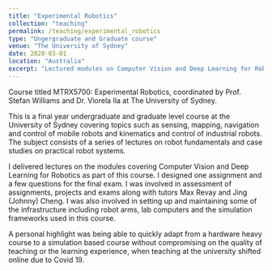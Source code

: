 ```yaml
---
title: "Experimental Robotics"
collection: "teaching"
permalink: /teaching/experimental_robotics
type: "Ungergraduate and Graduate course"
venue: "The University of Sydney"
date: 2020-03-01
location: "Australia"
excerpt: "Lectured modules on Computer Vision and Deep Learning for Robotics in Semester 1, 2020."
---
```


Course titled MTRX5700: Experimental Robotics, coordinated by Prof. Stefan Williams and Dr. Viorela Ila at The University of Sydney.

This is a final year undergraduate and graduate level course at the University of Sydney covering topics such as sensing, mapping, navigation and control of mobile robots and kinematics and control of industrial robots. The subject consists of a series of lectures on robot fundamentals and case studies on practical robot systems.

I delivered lectures on the modules covering Computer Vision and Deep Learning for Robotics as part of this course.
I designed one assignment and a few questions for the final exam.
I was involved in assessment of assignments, projects and exams along with tutors Max Revay and Jing (Johnny) Cheng.
I was also involved in setting up and maintaining some of the infrastructure including robot arms, lab computers and the simulation frameworks used in this course.

A personal highlight was being able to quickly adapt from a hardware heavy course to a simulation based course without compromising on the quality of teaching or the learning experience, when teaching at the university shifted online due to Covid 19.
